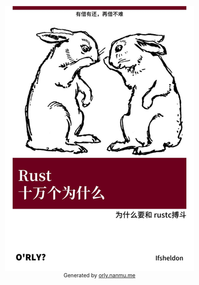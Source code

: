 <center>
<img src="face.jpeg" alt="face" style="zoom:120%;" />
</center>

<center> Generated by <a href="orly.nanmu.me">orly.nanmu.me</a> </center>
